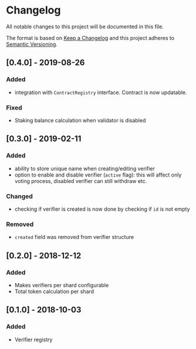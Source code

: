 # Changelog
All notable changes to this project will be documented in this file.

The format is based on [Keep a Changelog](http://keepachangelog.com/en/1.0.0/)
and this project adheres to [Semantic Versioning](http://semver.org/spec/v2.0.0.html).

## [0.4.0] - 2019-08-26
### Added
- integration with `ContractRegistry` interface. Contract is now updatable.

### Fixed
- Staking balance calculation when validator is disabled

## [0.3.0] - 2019-02-11
### Added
- ability to store unique name when creating/editing verifier
- option to enable and disable verifier (`active` flag):
  this will affect only voting process, disabled verifier can still withdraw etc.

### Changed
- checking if verifier is created is now done by checking if `id` is not empty

### Removed
- `created` field was removed from verifier structure

## [0.2.0] - 2018-12-12
### Added
- Makes verifiers per shard configurable
- Total token calculation per shard

## [0.1.0] - 2018-10-03
### Added
- Verifier registry
